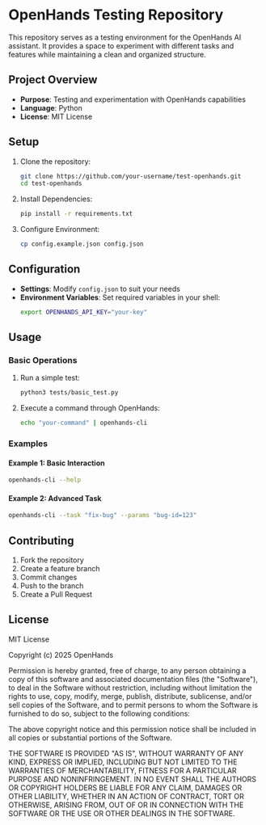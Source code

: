 
# OpenHands Testing Repository

This repository serves as a testing environment for the OpenHands AI assistant. It provides a space to experiment with different tasks and features while maintaining a clean and organized structure.

## Project Overview

- **Purpose**: Testing and experimentation with OpenHands capabilities
- **Language**: Python
- **License**: MIT License

## Setup

1. Clone the repository:
   ```bash
   git clone https://github.com/your-username/test-openhands.git
   cd test-openhands
   ```

2. Install Dependencies:
   ```bash
   pip install -r requirements.txt
   ```

3. Configure Environment:
   ```bash
   cp config.example.json config.json
   ```

## Configuration

- **Settings**: Modify `config.json` to suit your needs
- **Environment Variables**: Set required variables in your shell:
  ```bash
  export OPENHANDS_API_KEY="your-key"
  ```

## Usage

### Basic Operations

1. Run a simple test:
   ```bash
   python3 tests/basic_test.py
   ```

2. Execute a command through OpenHands:
   ```bash
   echo "your-command" | openhands-cli
   ```

### Examples

#### Example 1: Basic Interaction
```bash
openhands-cli --help
```

#### Example 2: Advanced Task
```bash
openhands-cli --task "fix-bug" --params "bug-id=123"
```

## Contributing

1. Fork the repository
2. Create a feature branch
3. Commit changes
4. Push to the branch
5. Create a Pull Request

## License

MIT License

Copyright (c) 2025 OpenHands

Permission is hereby granted, free of charge, to any person obtaining a copy of this software and associated documentation files (the "Software"), to deal in the Software without restriction, including without limitation the rights to use, copy, modify, merge, publish, distribute, sublicense, and/or sell copies of the Software, and to permit persons to whom the Software is furnished to do so, subject to the following conditions:

The above copyright notice and this permission notice shall be included in all copies or substantial portions of the Software.

THE SOFTWARE IS PROVIDED "AS IS", WITHOUT WARRANTY OF ANY KIND, EXPRESS OR IMPLIED, INCLUDING BUT NOT LIMITED TO THE WARRANTIES OF MERCHANTABILITY, FITNESS FOR A PARTICULAR PURPOSE AND NONINFRINGEMENT. IN NO EVENT SHALL THE AUTHORS OR COPYRIGHT HOLDERS BE LIABLE FOR ANY CLAIM, DAMAGES OR OTHER LIABILITY, WHETHER IN AN ACTION OF CONTRACT, TORT OR OTHERWISE, ARISING FROM, OUT OF OR IN CONNECTION WITH THE SOFTWARE OR THE USE OR OTHER DEALINGS IN THE SOFTWARE.
